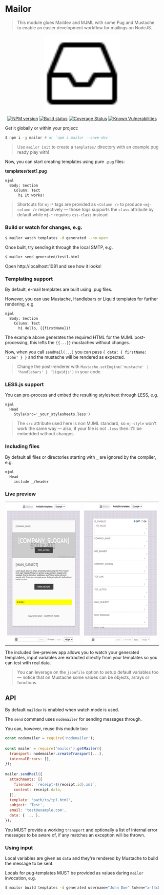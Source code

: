 # Mailor

> This module glues Maildev and MJML with some Pug and Mustache to enable an easier development workflow for mailings on NodeJS.

<div align="center">

<img src="public/inbox.svg" width="250" height="250" />

[![NPM version](https://badge.fury.io/js/mailor.svg)](http://badge.fury.io/js/mailor)
[![Build status](https://github.com/tacoss/mailor/actions/workflows/testing.yml/badge.svg)](https://github.com/tacoss/mailor/actions)
[![Coverage Status](https://codecov.io/github/tacoss/mailor/coverage.svg?branch=master)](https://codecov.io/github/tacoss/mailor)
[![Known Vulnerabilities](https://snyk.io/test/npm/mailor/badge.svg)](https://snyk.io/test/npm/mailor)

</div>

Get it globally or within your project:

```bash
$ npm i -g mailor # or `npm i mailor --save-dev`
```

> Use `mailor init` to create a `templates/` directory with an example.pug ready play with!

Now, you can start creating templates using pure `.pug` files:

**templates/test1.pug**
```pug
mjml
  Body: Section
    Column: Text
      h1 It works!
```

> Shortcuts for `mj-*` tags are provided as `<Column />` to produce `<mj-column />` respectively
> &mdash; those _tags_ supports the `class` attribute by default while `mj-*` requires `css-class` instead.

### Build or watch for changes, e.g.

```bash
$ mailor watch templates -d generated --no-open
```

Once built, try sending it through the local SMTP, e.g.

```bash
$ mailor send generated/test1.html
```

Open http://localhost:1081 and see how it looks!

### Templating support

By default, e-mail templates are built using .pug files.

However, you can use Mustache, Handlebars or Liquid templates for further rendering, e.g.

```pug
mjml
  Body: Section
    Column: Text
      h1 Hello, {{firstName}}!
```

The example above generates the required HTML for the MJML post-processing, this lefts the `{{...}}` mustaches without changes.

Now, when you call `sendMail(...)` you can pass `{ data: { firstName: 'John' } }` and the mustache will be rendered as expected.

> Change the post-renderer with `Mustache.setEngine('mustache' | 'handlebars' | 'liquidjs')` in your code.

### LESS.js support

You can pre-process and embed the resulting stylesheet through LESS, e.g.

```pug
mjml
  Head
    Style(src='_your_stylesheets.less')
```

> The `src` attribute used here is non MJML standard, so `mj-style` won't work the same way
> &mdash; also, if your file is not `.less` then it'll be embedded without changes.

### Including files

By default all files or directories starting with `_` are ignored by the compiler, e.g.

```pug
mjml
  Head
    include _/header
```

### Live preview

<table>
  <tr><td>
    <img src="public/preview.png" alt="Preview panel" width="300" height="461" />
  </td><td>
    <img src="public/input.png" alt="Input panel" width="300" height="461" />
  </td></tr>
</table>

The included live-preview app allows you to watch your generated templates,
input variables are extracted directly from your templates so you can test with real data.

> You can leverage on the `jsonfile` option to setup default variables too
> &mdash; notice that on Mustache some values can be objects, arrays or functions.

## API

By default `maildev` is enabled when watch mode is used.

The `send` command uses `nodemailer` for sending messages through.

You can, however, reuse this module too:

```js
const nodemailer = require('nodemailer');

const mailer = require('mailor').getMailer({
  transport: nodemailer.createTransport(...),
  internalErrors: [],
});

mailer.sendMail({
  attachments: [{
    filename: `receipt-${receipt.id}.xml`,
    content: receipt.data,
  }],
  template: 'path/to/tpl.html',
  subject: 'Test',
  email: 'test@example.com',
  data: { ... },
});
```

You MUST provide a working `transport` and optionally a list of internal error messages to be aware of, if any matches an exception will be thrown.

### Using input

Local variables are given as `data` and they're rendered by Mustache to build the message to be sent.

Locals for pug-templates MUST be provided as values during `mailor` invocation, e.g.

```bash
$ mailor build templates -d generated username="John Doe" token="x-f4c8"
```
